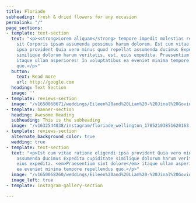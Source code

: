 ```yaml
---
title: Floriade
subheading: fresh & dried flowers for any occasion
permalink: "/"
page_sections:
- template: text-section
  text: "<p><strong>Lorem aliquam</strong> tempore impedit molestias reprehenderit
    sit Corporis ipsam assumenda possimus harum dolorem. Est cum vitae ratione eligendi
    ipsa provident Quia vero minus quod repellat assumenda ducimus Expedita cupiditate
    similique dolorum harum veritatis, est, eius expedita. Praesentium sint dolore
    itaque ullam asperiores! In voluptatibus ea eveniet minima tempore repellendus
    quo.</p>"
  button:
    text: Read more
    url: http://google.com
  heading: Text Section
  image: ''
- template: reviews-section
  image: "/v1650068671/weddings/Eileen%20and%20Liam%20-%20Jinal%20Govind%20Photography/a1mkzuuymrhphw0vvshr.jpg"
- template: banner-section
  heading: Awesome Heading
  subheading: This is the subheading
  image: "/v1632544038/instagram/floriade_wellington_17852103851620163.jpg"
- template: reviews-section
  alternate_background_color: true
  wedding: true
- template: text-section
  text: "<p>Est cum vitae ratione eligendi ipsa provident Quia vero minus quod repellat
    assumenda ducimus Expedita cupiditate similique dolorum harum veritatis, est,
    eius expedita. <em>Praesentium sint dolore</em> itaque ullam asperiores! In voluptatibus
    ea eveniet minima tempore repellendus quo.</p>"
  image: "/v1650068260/weddings/Eileen%20and%20Liam%20-%20Jinal%20Govind%20Photography/tsx6jbgtk03gc3w1m9cc.jpg"
  image_left: true
- template: instagram-gallery-section

---
```

